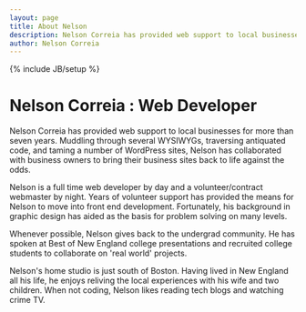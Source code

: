 ```yaml
---
layout: page
title: About Nelson
description: Nelson Correia has provided web support to local businesses for more than seven years.
author: Nelson Correia
---
```

{% include JB/setup %}

<main class="flex-container" itemscope itemtype="http://schema.org/AboutPage">
<h1 class="flex-item">
	Nelson Correia : Web Developer
</h1>
<p class="flex-item">
	Nelson Correia has provided web support to local businesses for more than seven years. Muddling through several WYSIWYGs, traversing antiquated code, and taming a number of WordPress sites, Nelson has collaborated with business owners to bring their business sites back to life against the odds. 
</p>
<p class="flex-item">
	Nelson is a full time web developer by day and a volunteer/contract webmaster by night.	Years of volunteer support has provided the means for Nelson to move into front end development. Fortunately, his background in graphic design has aided as the basis for problem solving on many levels.
</p>
<p class="flex-item">
	Whenever possible, Nelson gives back to the undergrad community. He has spoken at Best of New England college presentations and recruited college students to collaborate on 'real world' projects.
</p>
<p class="flex-item">
	Nelson's home studio is just south of Boston. Having lived in New England all his life, he enjoys reliving the local experiences with his wife and two children. When not coding, Nelson likes reading tech blogs and watching crime TV.
</p>
</main>